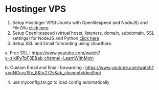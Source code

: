 # Hostinger VPS

1. Setup Hostinger VPS(Ubuntu with Openlitespeed and NodeJS) and FileZilla [click here](https://github.com/yashp241195/HostingerVPS/blob/main/hostingerVPSandFileZilla.md)
2. Setup Openlitespeed (virtual hosts, listeners, domain, subdomain, SSL settings) for NodeJS and Python [click here](https://github.com/yashp241195/HostingerVPS/blob/main/OpenliteSpeedVirtualHosts.txt)
3. Setup SSL and Email forwarding using cloudflare.

  a. Free SSL : https://www.youtube.com/watch?v=sikiPy7pF8E&ab_channel=LearnWithMoin 

  b. Custom Email and Email forwarding : https://www.youtube.com/watch?v=nNGcvz1Sc_8&t=272s&ab_channel=IdeaSpot 

4. use myconfig.tar.gz to load config automatically
